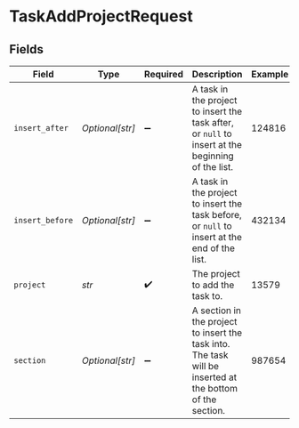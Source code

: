 # TaskAddProjectRequest


## Fields

| Field                                                                                                     | Type                                                                                                      | Required                                                                                                  | Description                                                                                               | Example                                                                                                   |
| --------------------------------------------------------------------------------------------------------- | --------------------------------------------------------------------------------------------------------- | --------------------------------------------------------------------------------------------------------- | --------------------------------------------------------------------------------------------------------- | --------------------------------------------------------------------------------------------------------- |
| `insert_after`                                                                                            | *Optional[str]*                                                                                           | :heavy_minus_sign:                                                                                        | A task in the project to insert the task after, or `null` to insert at the beginning of the list.         | 124816                                                                                                    |
| `insert_before`                                                                                           | *Optional[str]*                                                                                           | :heavy_minus_sign:                                                                                        | A task in the project to insert the task before, or `null` to insert at the end of the list.              | 432134                                                                                                    |
| `project`                                                                                                 | *str*                                                                                                     | :heavy_check_mark:                                                                                        | The project to add the task to.                                                                           | 13579                                                                                                     |
| `section`                                                                                                 | *Optional[str]*                                                                                           | :heavy_minus_sign:                                                                                        | A section in the project to insert the task into. The task will be inserted at the bottom of the section. | 987654                                                                                                    |
